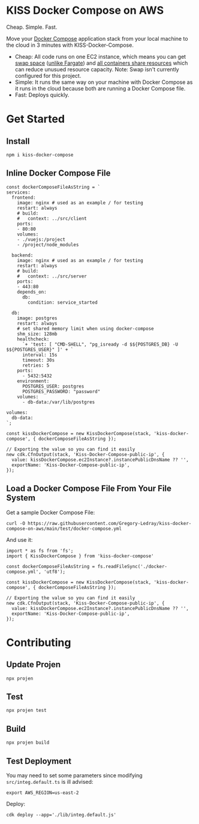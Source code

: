# KISS Docker Compose on AWS

Cheap. Simple. Fast.

Move your [Docker Compose](https://docs.docker.com/compose/) application stack from your local machine to the cloud in 3 minutes with KISS-Docker-Compose.

- Cheap: All code runs on one EC2 instance, which means you can get [swap space](https://docs.aws.amazon.com/AWSEC2/latest/UserGuide/instance-store-swap-volumes.html) ([unlike Fargate](https://github.com/aws/containers-roadmap/issues/2061)) and [all containers share resources](https://docs.docker.com/config/containers/resource_constraints/) which can reduce unusued resource capacity. Note: Swap isn't currently configured for this project.
- Simple: It runs the same way on your machine with Docker Compose as it runs in the cloud because both are running a Docker Compose file.
- Fast: Deploys quickly.

# Get Started

## Install

`npm i kiss-docker-compose`

## Inline Docker Compose File

```
const dockerComposeFileAsString = `
services:
  frontend:
    image: nginx # used as an example / for testing
    restart: always
    # build:
    #   context: ../src/client
    ports:
    - 80:80
    volumes:
    - ./vuejs:/project
    - /project/node_modules

  backend:
    image: nginx # used as an example / for testing
    restart: always
    # build:
    #   context: ../src/server
    ports:
    - 443:80
    depends_on:
      db:
        condition: service_started

  db:
    image: postgres
    restart: always
    # set shared memory limit when using docker-compose
    shm_size: 128mb
    healthcheck:
      `+ 'test: [ "CMD-SHELL", "pg_isready -d $${POSTGRES_DB} -U $${POSTGRES_USER}" ]' + `
      interval: 15s
      timeout: 30s
      retries: 5
    ports:
      - 5432:5432
    environment:
      POSTGRES_USER: postgres
      POSTGRES_PASSWORD: "password"
    volumes:
      - db-data:/var/lib/postgres

volumes:
  db-data:
`;

const kissDockerCompose = new KissDockerCompose(stack, 'kiss-docker-compose', { dockerComposeFileAsString });

// Exporting the value so you can find it easily
new cdk.CfnOutput(stack, 'Kiss-Docker-Compose-public-ip', {
  value: kissDockerCompose.ec2Instance?.instancePublicDnsName ?? '',
  exportName: 'Kiss-Docker-Compose-public-ip',
});

```

## Load a Docker Compose File From Your File System

Get a sample Docker Compose File:

```
curl -O https://raw.githubusercontent.com/Gregory-Ledray/kiss-docker-compose-on-aws/main/test/docker-compose.yml
```

And use it:

```
import * as fs from 'fs';
import { KissDockerCompose } from 'kiss-docker-compose'

const dockerComposeFileAsString = fs.readFileSync('./docker-compose.yml', 'utf8');

const kissDockerCompose = new KissDockerCompose(stack, 'kiss-docker-compose', { dockerComposeFileAsString });

// Exporting the value so you can find it easily
new cdk.CfnOutput(stack, 'Kiss-Docker-Compose-public-ip', {
  value: kissDockerCompose.ec2Instance?.instancePublicDnsName ?? '',
  exportName: 'Kiss-Docker-Compose-public-ip',
});
```

# Contributing

## Update Projen

```
npx projen
```

## Test

```
npx projen test
```

## Build

```
npx projen build
```

## Test Deployment

You may need to set some parameters since modifying `src/integ.default.ts` is ill advised:

```
export AWS_REGION=us-east-2
```

Deploy:

```
cdk deploy --app='./lib/integ.default.js'
```
